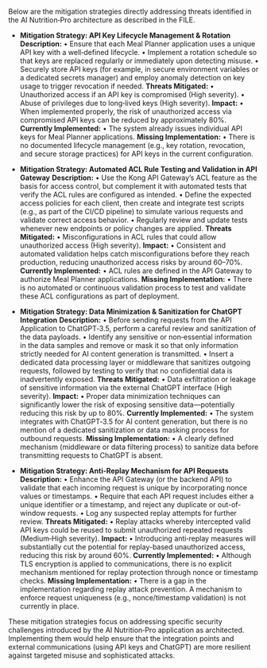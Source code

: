 Below are the mitigation strategies directly addressing threats identified in the AI Nutrition‑Pro architecture as described in the FILE.

- **Mitigation Strategy: API Key Lifecycle Management & Rotation**
  **Description:**
  • Ensure that each Meal Planner application uses a unique API key with a well‐defined lifecycle.
  • Implement a rotation schedule so that keys are replaced regularly or immediately upon detecting misuse.
  • Securely store API keys (for example, in secure environment variables or a dedicated secrets manager) and employ anomaly detection on key usage to trigger revocation if needed.
  **Threats Mitigated:**
  • Unauthorized access if an API key is compromised (High severity).
  • Abuse of privileges due to long‑lived keys (High severity).
  **Impact:**
  • When implemented properly, the risk of unauthorized access via compromised API keys can be reduced by approximately 80%.
  **Currently Implemented:**
  • The system already issues individual API keys for Meal Planner applications.
  **Missing Implementation:**
  • There is no documented lifecycle management (e.g., key rotation, revocation, and secure storage practices) for API keys in the current configuration.

- **Mitigation Strategy: Automated ACL Rule Testing and Validation in API Gateway**
  **Description:**
  • Use the Kong API Gateway’s ACL feature as the basis for access control, but complement it with automated tests that verify the ACL rules are configured as intended.
  • Define the expected access policies for each client, then create and integrate test scripts (e.g., as part of the CI/CD pipeline) to simulate various requests and validate correct access behavior.
  • Regularly review and update tests whenever new endpoints or policy changes are applied.
  **Threats Mitigated:**
  • Misconfigurations in ACL rules that could allow unauthorized access (High severity).
  **Impact:**
  • Consistent and automated validation helps catch misconfigurations before they reach production, reducing unauthorized access risks by around 60–70%.
  **Currently Implemented:**
  • ACL rules are defined in the API Gateway to authorize Meal Planner applications.
  **Missing Implementation:**
  • There is no automated or continuous validation process to test and validate these ACL configurations as part of deployment.

- **Mitigation Strategy: Data Minimization & Sanitization for ChatGPT Integration**
  **Description:**
  • Before sending requests from the API Application to ChatGPT‑3.5, perform a careful review and sanitization of the data payloads.
  • Identify any sensitive or non‑essential information in the data samples and remove or mask it so that only information strictly needed for AI content generation is transmitted.
  • Insert a dedicated data processing layer or middleware that sanitizes outgoing requests, followed by testing to verify that no confidential data is inadvertently exposed.
  **Threats Mitigated:**
  • Data exfiltration or leakage of sensitive information via the external ChatGPT interface (High severity).
  **Impact:**
  • Proper data minimization techniques can significantly lower the risk of exposing sensitive data—potentially reducing this risk by up to 80%.
  **Currently Implemented:**
  • The system integrates with ChatGPT‑3.5 for AI content generation, but there is no mention of a dedicated sanitization or data masking process for outbound requests.
  **Missing Implementation:**
  • A clearly defined mechanism (middleware or data filtering process) to sanitize data before transmitting requests to ChatGPT is absent.

- **Mitigation Strategy: Anti-Replay Mechanism for API Requests**
  **Description:**
  • Enhance the API Gateway (or the backend API) to validate that each incoming request is unique by incorporating nonce values or timestamps.
  • Require that each API request includes either a unique identifier or a timestamp, and reject any duplicate or out-of-window requests.
  • Log any suspected replay attempts for further review.
  **Threats Mitigated:**
  • Replay attacks whereby intercepted valid API keys could be reused to submit unauthorized repeated requests (Medium‑High severity).
  **Impact:**
  • Introducing anti‑replay measures will substantially cut the potential for replay-based unauthorized access, reducing this risk by around 60%.
  **Currently Implemented:**
  • Although TLS encryption is applied to communications, there is no explicit mechanism mentioned for replay protection through nonce or timestamp checks.
  **Missing Implementation:**
  • There is a gap in the implementation regarding replay attack prevention. A mechanism to enforce request uniqueness (e.g., nonce/timestamp validation) is not currently in place.

These mitigation strategies focus on addressing specific security challenges introduced by the AI Nutrition‑Pro application as architected. Implementing them would help ensure that the integration points and external communications (using API keys and ChatGPT) are more resilient against targeted misuse and sophisticated attacks.
